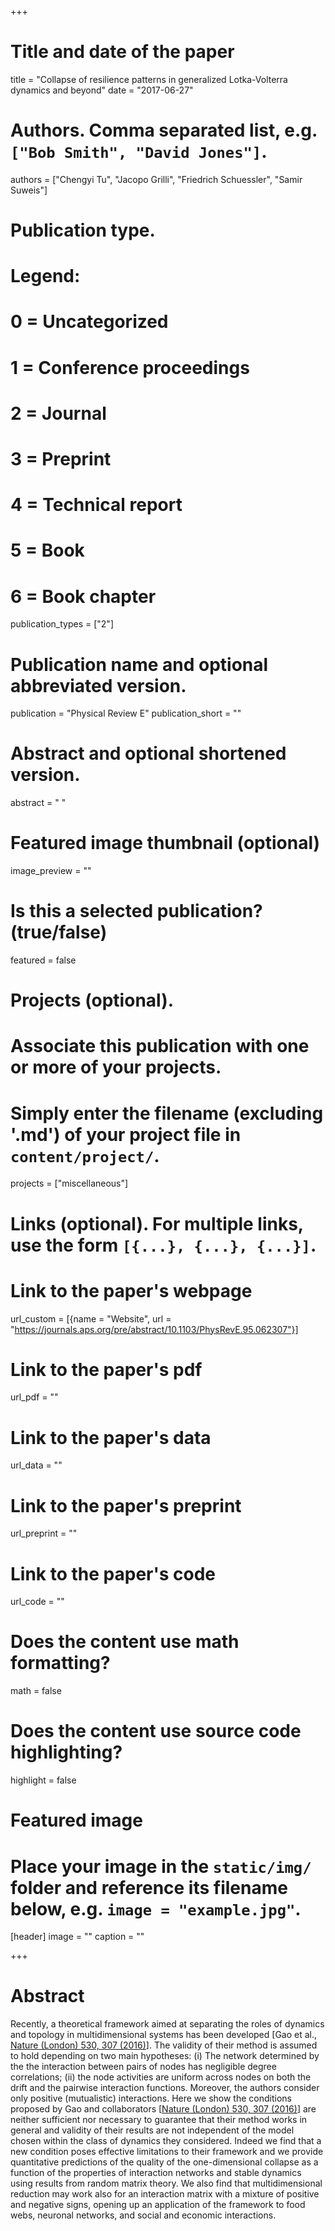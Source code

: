 +++
# Title and date of the paper
title = "Collapse of resilience patterns in generalized Lotka-Volterra dynamics and beyond"
date = "2017-06-27"

# Authors. Comma separated list, e.g. `["Bob Smith", "David Jones"]`.
authors = ["Chengyi Tu", "Jacopo Grilli", "Friedrich Schuessler", "Samir Suweis"]

# Publication type.
# Legend:
# 0 = Uncategorized
# 1 = Conference proceedings
# 2 = Journal
# 3 = Preprint
# 4 = Technical report
# 5 = Book
# 6 = Book chapter
publication_types = ["2"]

# Publication name and optional abbreviated version.
publication = "Physical Review E"
publication_short = ""

# Abstract and optional shortened version.
abstract = " "
# Featured image thumbnail (optional)
image_preview = ""

# Is this a selected publication? (true/false)
featured = false

# Projects (optional).
#   Associate this publication with one or more of your projects.
#   Simply enter the filename (excluding '.md') of your project file in `content/project/`.
projects = ["miscellaneous"]

# Links (optional). For multiple links, use the form `[{...}, {...}, {...}]`.
# Link to the paper's webpage
url_custom = [{name = "Website", url = "https://journals.aps.org/pre/abstract/10.1103/PhysRevE.95.062307"}]
# Link to the paper's pdf
url_pdf = ""
# Link to the paper's data
url_data = ""
# Link to the paper's preprint
url_preprint = ""
# Link to the paper's code
url_code = ""


# Does the content use math formatting?
math = false

# Does the content use source code highlighting?
highlight = false

# Featured image
# Place your image in the `static/img/` folder and reference its filename below, e.g. `image = "example.jpg"`.
[header]
image = ""
caption = ""

+++

# Abstract
Recently, a theoretical framework aimed at separating the roles of dynamics and topology in multidimensional systems has been developed [Gao et al., <a href="https://www.nature.com/articles/nature16948">Nature (London) 530, 307 (2016)</a>]. The validity of their method is assumed to hold depending on two main hypotheses: (i) The network determined by the the interaction between pairs of nodes has negligible degree correlations; (ii) the node activities are uniform across nodes on both the drift and the pairwise interaction functions. Moreover, the authors consider only positive (mutualistic) interactions. Here we show the conditions proposed by Gao and collaborators [<a href="https://www.nature.com/articles/nature16948">Nature (London) 530, 307 (2016)</a>] are neither sufficient nor necessary to guarantee that their method works in general and validity of their results are not independent of the model chosen within the class of dynamics they considered. Indeed we find that a new condition poses effective limitations to their framework and we provide quantitative predictions of the quality of the one-dimensional collapse as a function of the properties of interaction networks and stable dynamics using results from random matrix theory. We also find that multidimensional reduction may work also for an interaction matrix with a mixture of positive and negative signs, opening up an application of the framework to food webs, neuronal networks, and social and economic interactions.
